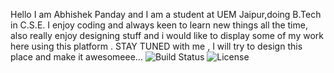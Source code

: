 Hello I am Abhishek Panday and I am a student at UEM Jaipur,doing B.Tech in C.S.E.
I enjoy coding and always keen to learn new things all the time,
also really enjoy designing stuff and i would like to display some of my work here using this platform .
STAY TUNED with me , I will try to design this place and make it awesomeee...
![Build Status](https://img.shields.io/travis/username/repo.svg)
![License](https://img.shields.io/github/license/username/repo.svg)
